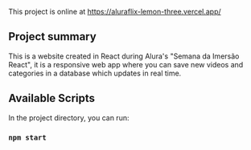 This project is online at https://aluraflix-lemon-three.vercel.app/

## Project summary

This is a website created in React during Alura's "Semana da Imersão React", it is a responsive web app where you can save new videos and categories in a database which updates in real time.

## Available Scripts

In the project directory, you can run:

### `npm start`
